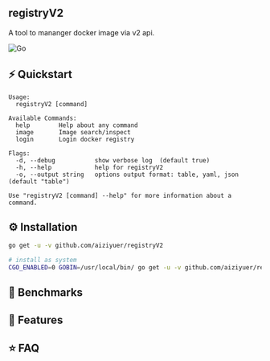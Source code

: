 registryV2 
---

A tool to mananger docker image via v2 api.

![Go](https://github.com/aiziyuer/registryV2/workflows/Go/badge.svg)


## ⚡️ Quickstart

```
Usage:
  registryV2 [command]

Available Commands:
  help        Help about any command
  image       Image search/inspect 
  login       Login docker registry

Flags:
  -d, --debug           show verbose log  (default true)
  -h, --help            help for registryV2
  -o, --output string   options output format: table, yaml, json  (default "table")

Use "registryV2 [command] --help" for more information about a command.

```

## ⚙️ Installation

``` bash
go get -u -v github.com/aiziyuer/registryV2

# install as system
CGO_ENABLED=0 GOBIN=/usr/local/bin/ go get -u -v github.com/aiziyuer/registryV2
```

## 🤖 Benchmarks

## 🎯 Features

## ⭐️ FAQ

